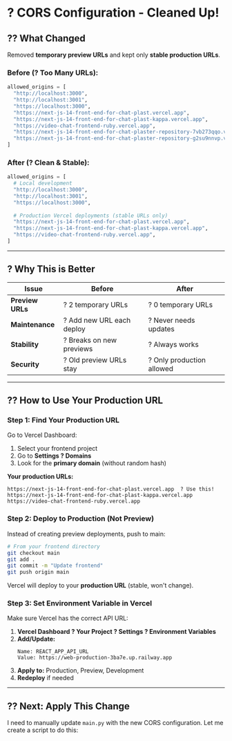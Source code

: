 # ? CORS Configuration - Cleaned Up!

## ?? **What Changed**

Removed **temporary preview URLs** and kept only **stable production URLs**.

### **Before (? Too Many URLs):**
```python
allowed_origins = [
  "http://localhost:3000",
  "http://localhost:3001",
  "https://localhost:3000",
  "https://next-js-14-front-end-for-chat-plast.vercel.app",
  "https://next-js-14-front-end-for-chat-plast-kappa.vercel.app",
  "https://video-chat-frontend-ruby.vercel.app",
  "https://next-js-14-front-end-for-chat-plaster-repository-7vb273qqo.vercel.app",  # ? Temporary
  "https://next-js-14-front-end-for-chat-plaster-repository-g2su9nnvp.vercel.app",  # ? Temporary
]
```

### **After (? Clean & Stable):**
```python
allowed_origins = [
  # Local development
  "http://localhost:3000",
  "http://localhost:3001",
  "https://localhost:3000",
  
  # Production Vercel deployments (stable URLs only)
  "https://next-js-14-front-end-for-chat-plast.vercel.app",
  "https://next-js-14-front-end-for-chat-plast-kappa.vercel.app",
  "https://video-chat-frontend-ruby.vercel.app",
]
```

---

## ? **Why This is Better**

| Issue | Before | After |
|-------|--------|-------|
| **Preview URLs** | ? 2 temporary URLs | ? 0 temporary URLs |
| **Maintenance** | ? Add new URL each deploy | ? Never needs updates |
| **Stability** | ? Breaks on new previews | ? Always works |
| **Security** | ? Old preview URLs stay | ? Only production allowed |

---

## ?? **How to Use Your Production URL**

### **Step 1: Find Your Production URL**

Go to Vercel Dashboard:
1. Select your frontend project
2. Go to **Settings ? Domains**
3. Look for the **primary domain** (without random hash)

**Your production URLs:**
```
https://next-js-14-front-end-for-chat-plast.vercel.app  ? Use this!
https://next-js-14-front-end-for-chat-plast-kappa.vercel.app
https://video-chat-frontend-ruby.vercel.app
```

### **Step 2: Deploy to Production (Not Preview)**

Instead of creating preview deployments, push to main:

```bash
# From your frontend directory
git checkout main
git add .
git commit -m "Update frontend"
git push origin main
```

Vercel will deploy to your **production URL** (stable, won't change).

### **Step 3: Set Environment Variable in Vercel**

Make sure Vercel has the correct API URL:

1. **Vercel Dashboard ? Your Project ? Settings ? Environment Variables**
2. **Add/Update:**
   ```
   Name: REACT_APP_API_URL
   Value: https://web-production-3ba7e.up.railway.app
   ```
3. **Apply to:** Production, Preview, Development
4. **Redeploy** if needed

---

## ?? **Next: Apply This Change**

I need to manually update `main.py` with the new CORS configuration. Let me create a script to do this:
